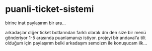 # puanli-ticket-sistemi
birine inat paylaşırım bir ara...

arkadaşlar diğer ticket botlarından farklı olarak dm den size bir menü gönderiyor 1-5 arasında puanlamanızı istiyor.
projeyi bir andaval'a tilt olduğum için paylaşırım belki arkadaşım semoizm ile konuşucam ilk...
